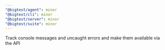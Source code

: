 ```yaml
---
"@bigtest/agent": minor
"@bigtest/cli": minor
"@bigtest/server": minor
"@bigtest/suite": minor
---
```


Track console messages and uncaught errors and make them available via the API
